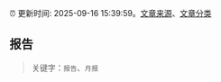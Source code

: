 :alarm_clock: 更新时间: 2025-09-16 15:39:59。[文章来源](/README.md)、[文章分类](/TAGS.md)

## 报告


> 关键字：`报告`、`月报`



